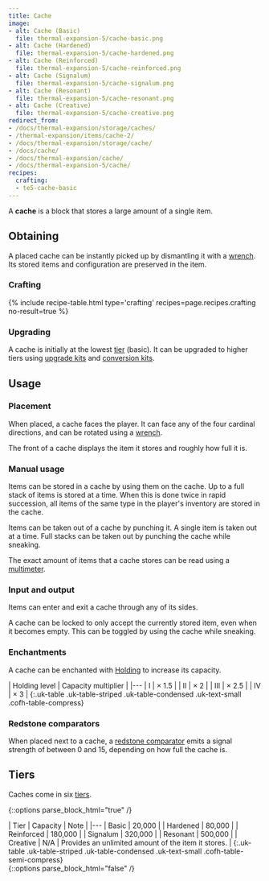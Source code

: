 ```yaml
---
title: Cache
image:
- alt: Cache (Basic)
  file: thermal-expansion-5/cache-basic.png
- alt: Cache (Hardened)
  file: thermal-expansion-5/cache-hardened.png
- alt: Cache (Reinforced)
  file: thermal-expansion-5/cache-reinforced.png
- alt: Cache (Signalum)
  file: thermal-expansion-5/cache-signalum.png
- alt: Cache (Resonant)
  file: thermal-expansion-5/cache-resonant.png
- alt: Cache (Creative)
  file: thermal-expansion-5/cache-creative.png
redirect_from:
- /docs/thermal-expansion/storage/caches/
- /thermal-expansion/items/cache-2/
- /docs/thermal-expansion/storage/cache/
- /docs/cache/
- /docs/thermal-expansion/cache/
- /docs/thermal-expansion-5/cache/
recipes:
  crafting:
  - te5-cache-basic
---
```


A **cache** is a block that stores a large amount of a single item.


Obtaining
---------

A placed cache can be instantly picked up by dismantling it with a
[wrench](/docs/1.12/wrenches/). Its stored items and configuration are preserved in
the item.

### Crafting
{% include recipe-table.html type='crafting' recipes=page.recipes.crafting no-result=true %}

### Upgrading
A cache is initially at the lowest [tier](#tiers) (basic). It can be upgraded to
higher tiers using [upgrade kits](/docs/1.12/thermal-foundation-2/upgrade-kits/) and [conversion
kits](/docs/1.12/thermal-foundation-2/conversion-kits/).


Usage
-----

### Placement
When placed, a cache faces the player. It can face any of the four cardinal
directions, and can be rotated using a [wrench](/docs/1.12/wrenches/).

The front of a cache displays the item it stores and roughly how full it is.

### Manual usage
Items can be stored in a cache by using them on the cache. Up to a full stack of
items is stored at a time. When this is done twice in rapid succession, all
items of the same type in the player's inventory are stored in the cache.

Items can be taken out of a cache by punching it. A single item is taken out at
a time. Full stacks can be taken out by punching the cache while sneaking.

The exact amount of items that a cache stores can be read using a
[multimeter](/docs/1.12/thermal-foundation-2/multimeter/).

### Input and output
Items can enter and exit a cache through any of its sides.

A cache can be locked to only accept the currently stored item, even when it
becomes empty. This can be toggled by using the cache while sneaking.

### Enchantments
A cache can be enchanted with [Holding](/docs/1.12/cofh-core-4/holding/) to increase its
capacity.

| Holding level | Capacity multiplier |
|---
| I | × 1.5 |
| II | × 2 |
| III | × 2.5 |
| IV | × 3 |
{:.uk-table .uk-table-striped .uk-table-condensed .uk-text-small .cofh-table-compress}

### Redstone comparators
When placed next to a cache, a [redstone
comparator](https://minecraft.gamepedia.com/Redstone_Comparator) emits a signal
strength of between 0 and 15, depending on how full the cache is.


Tiers
-----

Caches come in six [tiers](/docs/1.12/thermal-foundation-2/tiers/).

{::options parse_block_html="true" /}
<div class="uk-overflow-container">
| Tier | Capacity | Note |
|---
| Basic | 20,000 |
| Hardened | 80,000 |
| Reinforced | 180,000 |
| Signalum | 320,000 |
| Resonant | 500,000 |
| Creative | N/A | Provides an unlimited amount of the item it stores. |
{:.uk-table .uk-table-striped .uk-table-condensed .uk-text-small .cofh-table-semi-compress}
</div>
{::options parse_block_html="false" /}
